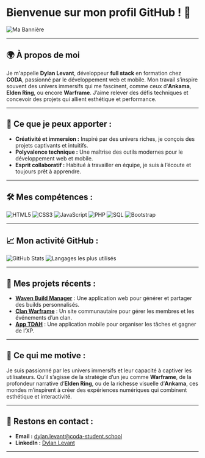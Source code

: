 # Bienvenue sur mon profil GitHub ! 🌟

![Ma Bannière](https://lien-vers-ta-banniere.com/banner.jpg)

---

## 🌍 À propos de moi
Je m'appelle **Dylan Levant**, développeur **full stack** en formation chez **CODA**, passionné par le développement web et mobile. Mon travail s’inspire souvent des univers immersifs qui me fascinent, comme ceux d’**Ankama**, **Elden Ring**, ou encore **Warframe**. J’aime relever des défis techniques et concevoir des projets qui allient esthétique et performance.

---

## 💼 Ce que je peux apporter :
- **Créativité et immersion :** Inspiré par des univers riches, je conçois des projets captivants et intuitifs.
- **Polyvalence technique :** Une maîtrise des outils modernes pour le développement web et mobile.
- **Esprit collaboratif :** Habitué à travailler en équipe, je suis à l’écoute et toujours prêt à apprendre.

---

## 🛠️ Mes compétences :
![HTML5](https://img.shields.io/badge/HTML5-E34F26?style=for-the-badge&logo=html5&logoColor=white)
![CSS3](https://img.shields.io/badge/CSS3-1572B6?style=for-the-badge&logo=css3&logoColor=white)
![JavaScript](https://img.shields.io/badge/JavaScript-F7DF1E?style=for-the-badge&logo=javascript&logoColor=black)
![PHP](https://img.shields.io/badge/PHP-777BB4?style=for-the-badge&logo=php&logoColor=white)
![SQL](https://img.shields.io/badge/SQL-4479A1?style=for-the-badge&logo=postgresql&logoColor=white)
![Bootstrap](https://img.shields.io/badge/Bootstrap-7952B3?style=for-the-badge&logo=bootstrap&logoColor=white)

---

## 📈 Mon activité GitHub :
![GitHub Stats](https://github-readme-stats.vercel.app/api?username=Dylserker&show_icons=true&theme=radical)
![Langages les plus utilisés](https://github-readme-stats.vercel.app/api/top-langs/?username=Dylserker&layout=compact&theme=radical)

---

## 🎯 Mes projets récents :
- **[Waven Build Manager](#)** : Une application web pour générer et partager des builds personnalisés.
- **[Clan Warframe](#)** : Un site communautaire pour gérer les membres et les événements d’un clan.
- **[App TDAH](#)** : Une application mobile pour organiser les tâches et gagner de l’XP.

---

## 🌟 Ce qui me motive :
Je suis passionné par les univers immersifs et leur capacité à captiver les utilisateurs. Qu’il s’agisse de la stratégie d’un jeu comme **Warframe**, de la profondeur narrative d’**Elden Ring**, ou de la richesse visuelle d’**Ankama**, ces mondes m’inspirent à créer des expériences numériques qui combinent esthétique et interactivité.

---

## 💬 Restons en contact :
- **Email :** dylan.levant@coda-student.school 
- **LinkedIn :** [Dylan Levant](https://www.linkedin.com/in/dylan-levant/)

---

